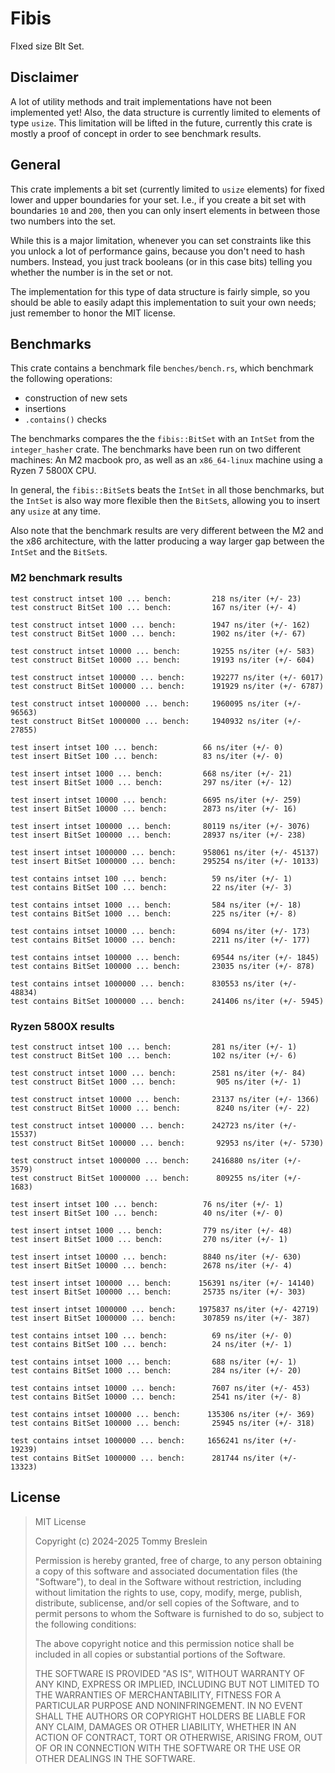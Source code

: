 # Fibis

FIxed size BIt Set.

## Disclaimer

A lot of utility methods and trait implementations have not been implemented yet!
Also, the data structure is currently limited to elements of type `usize`. This
limitation will be lifted in the future, currently this crate is mostly a proof
of concept in order to see benchmark results.

## General

This crate implements a bit set (currently limited to `usize` elements) for
fixed lower and upper boundaries for your set. I.e., if you create a bit set
with boundaries `10` and `200`, then you can only insert elements in between
those two numbers into the set.

While this is a major limitation, whenever you can set constraints like this you
unlock a lot of performance gains, because you don't need to hash numbers.
Instead, you just track booleans (or in this case bits) telling you whether the
number is in the set or not.

The implementation for this type of data structure is fairly simple, so you
should be able to easily adapt this implementation to suit your own needs; just
remember to honor the MIT license.

## Benchmarks

This crate contains a benchmark file `benches/bench.rs`, which benchmark the
following operations:

- construction of new sets
- insertions
- `.contains()` checks

The benchmarks compares the the `fibis::BitSet` with an `IntSet` from the
`integer_hasher` crate. The benchmarks have been run on two different machines:
An M2 macbook pro, as well as an `x86_64-linux` machine using a Ryzen 7 5800X CPU.

In general, the `fibis::BitSet`s beats the `IntSet` in all those benchmarks,
but the `IntSet` is also way more flexible then the `BitSet`s, allowing you to
insert any `usize` at any time.

Also note that the benchmark results are very different between the M2 and the
x86 architecture, with the latter producing a way larger gap between the
`IntSet` and the `BitSet`s.

### M2 benchmark results

```
test construct intset 100 ... bench:         218 ns/iter (+/- 23)
test construct BitSet 100 ... bench:         167 ns/iter (+/- 4)

test construct intset 1000 ... bench:        1947 ns/iter (+/- 162)
test construct BitSet 1000 ... bench:        1902 ns/iter (+/- 67)

test construct intset 10000 ... bench:       19255 ns/iter (+/- 583)
test construct BitSet 10000 ... bench:       19193 ns/iter (+/- 604)

test construct intset 100000 ... bench:      192277 ns/iter (+/- 6017)
test construct BitSet 100000 ... bench:      191929 ns/iter (+/- 6787)

test construct intset 1000000 ... bench:     1960095 ns/iter (+/- 96563)
test construct BitSet 1000000 ... bench:     1940932 ns/iter (+/- 27855)

test insert intset 100 ... bench:          66 ns/iter (+/- 0)
test insert BitSet 100 ... bench:          83 ns/iter (+/- 0)

test insert intset 1000 ... bench:         668 ns/iter (+/- 21)
test insert BitSet 1000 ... bench:         297 ns/iter (+/- 12)

test insert intset 10000 ... bench:        6695 ns/iter (+/- 259)
test insert BitSet 10000 ... bench:        2873 ns/iter (+/- 16)

test insert intset 100000 ... bench:       80119 ns/iter (+/- 3076)
test insert BitSet 100000 ... bench:       28937 ns/iter (+/- 238)

test insert intset 1000000 ... bench:      958061 ns/iter (+/- 45137)
test insert BitSet 1000000 ... bench:      295254 ns/iter (+/- 10133)

test contains intset 100 ... bench:          59 ns/iter (+/- 1)
test contains BitSet 100 ... bench:          22 ns/iter (+/- 3)

test contains intset 1000 ... bench:         584 ns/iter (+/- 18)
test contains BitSet 1000 ... bench:         225 ns/iter (+/- 8)

test contains intset 10000 ... bench:        6094 ns/iter (+/- 173)
test contains BitSet 10000 ... bench:        2211 ns/iter (+/- 177)

test contains intset 100000 ... bench:       69544 ns/iter (+/- 1845)
test contains BitSet 100000 ... bench:       23035 ns/iter (+/- 878)

test contains intset 1000000 ... bench:      830553 ns/iter (+/- 48834)
test contains BitSet 1000000 ... bench:      241406 ns/iter (+/- 5945)
```

### Ryzen 5800X results

```
test construct intset 100 ... bench:         281 ns/iter (+/- 1)
test construct BitSet 100 ... bench:         102 ns/iter (+/- 6)

test construct intset 1000 ... bench:        2581 ns/iter (+/- 84)
test construct BitSet 1000 ... bench:         905 ns/iter (+/- 1)

test construct intset 10000 ... bench:       23137 ns/iter (+/- 1366)
test construct BitSet 10000 ... bench:        8240 ns/iter (+/- 22)

test construct intset 100000 ... bench:      242723 ns/iter (+/- 15537)
test construct BitSet 100000 ... bench:       92953 ns/iter (+/- 5730)

test construct intset 1000000 ... bench:     2416880 ns/iter (+/- 3579)
test construct BitSet 1000000 ... bench:      809255 ns/iter (+/- 1683)

test insert intset 100 ... bench:          76 ns/iter (+/- 1)
test insert BitSet 100 ... bench:          40 ns/iter (+/- 0)

test insert intset 1000 ... bench:         779 ns/iter (+/- 48)
test insert BitSet 1000 ... bench:         270 ns/iter (+/- 1)

test insert intset 10000 ... bench:        8840 ns/iter (+/- 630)
test insert BitSet 10000 ... bench:        2678 ns/iter (+/- 4)

test insert intset 100000 ... bench:      156391 ns/iter (+/- 14140)
test insert BitSet 100000 ... bench:       25735 ns/iter (+/- 303)

test insert intset 1000000 ... bench:     1975837 ns/iter (+/- 42719)
test insert BitSet 1000000 ... bench:      307859 ns/iter (+/- 387)

test contains intset 100 ... bench:          69 ns/iter (+/- 0)
test contains BitSet 100 ... bench:          24 ns/iter (+/- 1)

test contains intset 1000 ... bench:         688 ns/iter (+/- 1)
test contains BitSet 1000 ... bench:         284 ns/iter (+/- 20)

test contains intset 10000 ... bench:        7607 ns/iter (+/- 453)
test contains BitSet 10000 ... bench:        2541 ns/iter (+/- 8)

test contains intset 100000 ... bench:      135306 ns/iter (+/- 369)
test contains BitSet 100000 ... bench:       25945 ns/iter (+/- 318)

test contains intset 1000000 ... bench:     1656241 ns/iter (+/- 19239)
test contains BitSet 1000000 ... bench:      281744 ns/iter (+/- 13323)
```

## License

> MIT License
>
> Copyright (c) 2024-2025 Tommy Breslein
>
> Permission is hereby granted, free of charge, to any person obtaining a copy
> of this software and associated documentation files (the "Software"), to deal
> in the Software without restriction, including without limitation the rights
> to use, copy, modify, merge, publish, distribute, sublicense, and/or sell
> copies of the Software, and to permit persons to whom the Software is
> furnished to do so, subject to the following conditions:
>
> The above copyright notice and this permission notice shall be included in all
> copies or substantial portions of the Software.
>
> THE SOFTWARE IS PROVIDED "AS IS", WITHOUT WARRANTY OF ANY KIND, EXPRESS OR
> IMPLIED, INCLUDING BUT NOT LIMITED TO THE WARRANTIES OF MERCHANTABILITY,
> FITNESS FOR A PARTICULAR PURPOSE AND NONINFRINGEMENT. IN NO EVENT SHALL THE
> AUTHORS OR COPYRIGHT HOLDERS BE LIABLE FOR ANY CLAIM, DAMAGES OR OTHER
> LIABILITY, WHETHER IN AN ACTION OF CONTRACT, TORT OR OTHERWISE, ARISING FROM,
> OUT OF OR IN CONNECTION WITH THE SOFTWARE OR THE USE OR OTHER DEALINGS IN THE
> SOFTWARE.
